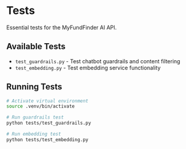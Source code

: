 # Tests

Essential tests for the MyFundFinder AI API.

## Available Tests

- `test_guardrails.py` - Test chatbot guardrails and content filtering
- `test_embedding.py` - Test embedding service functionality

## Running Tests

```bash
# Activate virtual environment
source .venv/bin/activate

# Run guardrails test
python tests/test_guardrails.py

# Run embedding test  
python tests/test_embedding.py
```
